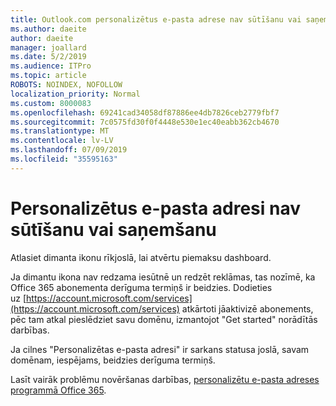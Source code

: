 ```yaml
---
title: Outlook.com personalizētus e-pasta adrese nav sūtīšanu vai saņemšanu
ms.author: daeite
author: daeite
manager: joallard
ms.date: 5/2/2019
ms.audience: ITPro
ms.topic: article
ROBOTS: NOINDEX, NOFOLLOW
localization_priority: Normal
ms.custom: 8000083
ms.openlocfilehash: 69241cad34058df87886ee4db7826ceb2779fbf7
ms.sourcegitcommit: 7c0575fd30f0f4448e530e1ec40eabb362cb4670
ms.translationtype: MT
ms.contentlocale: lv-LV
ms.lasthandoff: 07/09/2019
ms.locfileid: "35595163"
---
```

# <a name="my-personalized-email-address-isnt-sending-or-receiving"></a>Personalizētus e-pasta adresi nav sūtīšanu vai saņemšanu

Atlasiet dimanta ikonu rīkjoslā, lai atvērtu piemaksu dashboard.

Ja dimantu ikona nav redzama iesūtnē un redzēt reklāmas, tas nozīmē, ka Office 365 abonementa derīguma termiņš ir beidzies. Dodieties uz [https://account.microsoft.com/services](https://account.microsoft.com/services) atkārtoti jāaktivizē abonements, pēc tam atkal pieslēdziet savu domēnu, izmantojot "Get started" norādītās darbības.

Ja cilnes "Personalizētas e-pasta adresi" ir sarkans statusa joslā, savam domēnam, iespējams, beidzies derīguma termiņš.

Lasīt vairāk problēmu novēršanas darbības, [personalizētu e-pasta adreses programmā Office 365](https://support.office.com/article/75416a58-b225-4c02-8c07-8979403b427b?wt.mc_id=Office_Outlook_com_Alchemy).